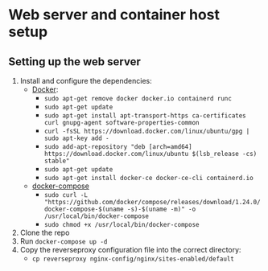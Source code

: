 # Web server and container host setup
## Setting up the web server
1. Install and configure the dependencies:
	+ [Docker](https://docs.docker.com/install/linux/docker-ce/ubuntu/):
		+ `sudo apt-get remove docker docker.io containerd runc`
		+ `sudo apt-get update`
		+ `sudo apt-get install apt-transport-https ca-certificates curl gnupg-agent software-properties-common`
		+ `curl -fsSL https://download.docker.com/linux/ubuntu/gpg | sudo apt-key add -`
		+ `sudo add-apt-repository "deb [arch=amd64] https://download.docker.com/linux/ubuntu $(lsb_release -cs) stable"`
		+ `sudo apt-get update`
		+ `sudo apt-get install docker-ce docker-ce-cli containerd.io`
	+ [docker-compose](https://docs.docker.com/compose/install/)
		+ `sudo curl -L "https://github.com/docker/compose/releases/download/1.24.0/docker-compose-$(uname -s)-$(uname -m)" -o /usr/local/bin/docker-compose`
		+ `sudo chmod +x /usr/local/bin/docker-compose`
1. Clone the repo
1. Run `docker-compose up -d`
1. Copy the reverseproxy configuration file into the correct directory:
	+ `cp reverseproxy nginx-config/nginx/sites-enabled/default`
